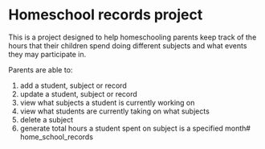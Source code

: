# Homeschool records project

This is a project designed to help homeschooling parents keep track of the hours that their children spend
doing different subjects and what events they may participate in.  

Parents are able to:
1) add a student, subject or record
2) update a student, subject or record
3) view what subjects a student is currently working on
4) view what students are currently taking on what subjects
5) delete a subject
6) generate total hours a student spent on subject is a specified month# home_school_records
